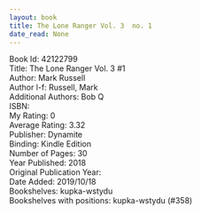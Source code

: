```yaml
---
layout: book
title: The Lone Ranger Vol. 3  no. 1
date_read: None
---
```


Book Id: 42122799<br />
Title: The Lone Ranger Vol. 3 #1<br />
Author: Mark   Russell<br />
Author l-f: Russell, Mark<br />
Additional Authors: Bob Q<br />
ISBN: <br />
My Rating: 0<br />
Average Rating: 3.32<br />
Publisher: Dynamite<br />
Binding: Kindle Edition<br />
Number of Pages: 30<br />
Year Published: 2018<br />
Original Publication Year: <br />
Date Added: 2019/10/18<br />
Bookshelves: kupka-wstydu<br />
Bookshelves with positions: kupka-wstydu (#358)<br />

